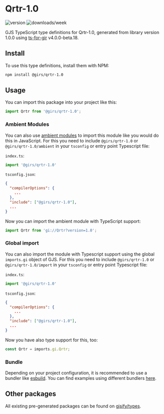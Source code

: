 
# Qrtr-1.0

![version](https://img.shields.io/npm/v/@girs/qrtr-1.0)
![downloads/week](https://img.shields.io/npm/dw/@girs/qrtr-1.0)


GJS TypeScript type definitions for Qrtr-1.0, generated from library version 1.0.0 using [ts-for-gir](https://github.com/gjsify/ts-for-gir) v4.0.0-beta.18.


## Install

To use this type definitions, install them with NPM:
```bash
npm install @girs/qrtr-1.0
```

## Usage

You can import this package into your project like this:
```ts
import Qrtr from '@girs/qrtr-1.0';
```

### Ambient Modules

You can also use [ambient modules](https://github.com/gjsify/ts-for-gir/tree/main/packages/cli#ambient-modules) to import this module like you would do this in JavaScript.
For this you need to include `@girs/qrtr-1.0` or `@girs/qrtr-1.0/ambient` in your `tsconfig` or entry point Typescript file:

`index.ts`:
```ts
import '@girs/qrtr-1.0'
```

`tsconfig.json`:
```json
{
  "compilerOptions": {
    ...
  },
  "include": ["@girs/qrtr-1.0"],
  ...
}
```

Now you can import the ambient module with TypeScript support: 

```ts
import Qrtr from 'gi://Qrtr?version=1.0';
```

### Global import

You can also import the module with Typescript support using the global `imports.gi` object of GJS.
For this you need to include `@girs/qrtr-1.0` or `@girs/qrtr-1.0/import` in your `tsconfig` or entry point Typescript file:

`index.ts`:
```ts
import '@girs/qrtr-1.0'
```

`tsconfig.json`:
```json
{
  "compilerOptions": {
    ...
  },
  "include": ["@girs/qrtr-1.0"],
  ...
}
```

Now you have also type support for this, too:

```ts
const Qrtr = imports.gi.Qrtr;
```

### Bundle

Depending on your project configuration, it is recommended to use a bundler like [esbuild](https://esbuild.github.io/). You can find examples using different bundlers [here](https://github.com/gjsify/ts-for-gir/tree/main/examples).

## Other packages

All existing pre-generated packages can be found on [gjsify/types](https://github.com/gjsify/types).

